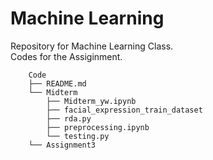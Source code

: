# Machine Learning
Repository for Machine Learning Class.<br>
Codes for the Assiginment.
```
    Code
    ├── README.md
    └── Midterm
        ├── Midterm_yw.ipynb
        ├── facial_expression_train_dataset
        ├── rda.py
        ├── preprocessing.ipynb
        └── testing.py
    └── Assignment3
```
